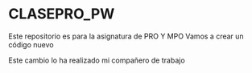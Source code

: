 # CLASEPRO_PW
Este repositorio es para la asignatura de PRO Y MPO
Vamos a crear un código nuevo

Este cambio lo ha realizado mi compañero de trabajo
